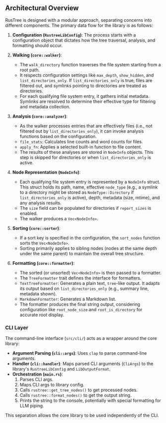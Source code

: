 ## Architectural Overview

RusTree is designed with a modular approach, separating concerns into different components. The primary data flow for the library is as follows:

1.  **Configuration (`RustreeLibConfig`)**: The process starts with a configuration object that dictates how the tree traversal, analysis, and formatting should occur.

2.  **Walking (`core::walker`)**:
    *   The `walk_directory` function traverses the file system starting from a root path.
    *   It respects configuration settings like `max_depth`, `show_hidden`, and `list_directories_only`. If `list_directories_only` is true, files are filtered out, and symlinks pointing to directories are treated as directories.
    *   For each qualifying file system entry, it gathers initial metadata. Symlinks are resolved to determine their effective type for filtering and metadata collection.

3.  **Analysis (`core::analyzer`)**:
    *   As the walker processes entries that are effectively files (i.e., not filtered out by `list_directories_only`), it can invoke analysis functions based on the configuration.
    *   `file_stats`: Calculates line counts and word counts for files.
    *   `apply_fn`: Applies a selected built-in function to file content.
    *   The results of these analyses are stored in `NodeInfo` objects. This step is skipped for directories or when `list_directories_only` is active.

4.  **Node Representation (`NodeInfo`)**:
    *   Each qualifying file system entry is represented by a `NodeInfo` struct. This struct holds its path, name, effective `node_type` (e.g., a symlink to a directory might be stored as `NodeType::Directory` if `list_directories_only` is active), depth, metadata (size, mtime), and any analysis results.
    *   The `size` field can be populated for directories if `report_sizes` is enabled.
    *   The walker produces a `Vec<NodeInfo>`.

5.  **Sorting (`core::sorter`)**:
    *   If a sort key is specified in the configuration, the `sort_nodes` function sorts the `Vec<NodeInfo>`.
    *   Sorting primarily applies to sibling nodes (nodes at the same depth under the same parent) to maintain the overall tree structure.

6.  **Formatting (`core::formatter`)**:
    *   The sorted (or unsorted) `Vec<NodeInfo>` is then passed to a formatter.
    *   The `TreeFormatter` trait defines the interface for formatters.
    *   `TextTreeFormatter`: Generates a plain text, `tree`-like output. It adapts its output based on `list_directories_only` (e.g., summary line, metadata shown).
    *   `MarkdownFormatter`: Generates a Markdown list.
    *   The formatter produces the final string output, considering configuration like `root_node_size` and `root_is_directory` for accurate root display.

### CLI Layer

The command-line interface (`src/cli/`) acts as a wrapper around the core library:

*   **Argument Parsing (`cli::args`)**: Uses `clap` to parse command-line arguments.
*   **Handler (`cli::handler`)**: Maps parsed CLI arguments (`CliArgs`) to the library's `RustreeLibConfig` and `LibOutputFormat`.
*   **Orchestration (`main.rs`)**:
    1.  Parses CLI args.
    2.  Maps CLI args to library config.
    3.  Calls `rustree::get_tree_nodes()` to get processed nodes.
    4.  Calls `rustree::format_nodes()` to get the output string.
    5.  Prints the string to the console, potentially with special formatting for LLM piping.

This separation allows the core library to be used independently of the CLI.